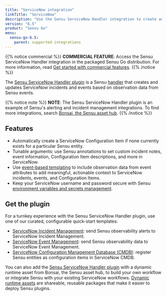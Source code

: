 ```yaml
---
title: "ServiceNow integration"
linkTitle: "ServiceNow"
description: "Use the Sensu ServiceNow Handler integration to create and update ServiceNow incidents and events based on observation data from Sensu Go events."
version: "6.5"
product: "Sensu Go"
menu: 
  sensu-go-6.5:
    parent: supported-integrations
---
```


{{% notice commercial %}}
**COMMERCIAL FEATURE**: Access the Sensu ServiceNow Handler integration in the packaged Sensu Go distribution.
For more information, read [Get started with commercial features](../../../commercial/).
{{% /notice %}}

The [Sensu ServiceNow Handler plugin][4] is a Sensu [handler][1] that creates and updates ServiceNow incidents and events based on observation data from Sensu events.

{{% notice note %}}
**NOTE**: The Sensu ServiceNow Handler plugin is an example of Sensu's alerting and incident management integrations.
To find more integrations, search [Bonsai, the Sensu asset hub](https://bonsai.sensu.io/).
{{% /notice %}}

## Features

- Automatically create a ServiceNow Configuration Item if none currently exists for a particular Sensu entity.
- Tunable arguments: use Sensu annotations to set custom incident notes, event information, Configuration Item descriptions, and more in ServiceNow.
- Use [event-based templating][2] to include observation data from event attributes to add meaningful, actionable context to ServiceNow incidents, events, and Configuration Items.
- Keep your ServiceNow username and password secure with Sensu [environment variables and secrets management][9].

## Get the plugin

For a turnkey experience with the Sensu ServiceNow Handler plugin, use one of our curated, configurable quick-start templates:

- [ServiceNow Incident Management][7]: send Sensu observability alerts to ServiceNow Incident Management.
- [ServiceNow Event Management][3]: send Sensu observability data to ServiceNow Event Management.
- [ServiceNow Configuration Management Database (CMDB)][8]: register Sensu entities as configuration items in ServiceNow CMDB.

You can also add the [Sensu ServiceNow Handler plugin][4] with a dynamic runtime asset from Bonsai, the Sensu asset hub, to build your own workflow or integrate Sensu with your existing ServiceNow workflows.
[Dynamic runtime assets][5] are shareable, reusable packages that make it easier to deploy Sensu plugins.


[1]: ../../../observability-pipeline/observe-process/handlers/
[2]: ../../../observability-pipeline/observe-process/handler-templates/
[3]: https://github.com/sensu/catalog/blob/main/pipelines/event-storage/servicenow-events.yaml
[4]: https://bonsai.sensu.io/assets/sensu/sensu-servicenow-handler
[5]: ../../assets/
[7]: https://github.com/sensu/catalog/blob/main/pipelines/incident-management/servicenow-incident.yaml
[8]: https://github.com/sensu/catalog/blob/main/pipelines/entity-registration/servicenow-cmdb.yaml
[9]: ../../../operations/manage-secrets/
